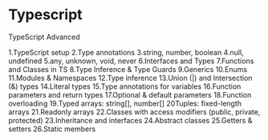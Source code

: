 # Typescript
TypeScript Advanced

1.TypeScript setup
2.Type annotations
3.string, number, boolean
4.null, undefined
5.any, unknown, void, never
6.Interfaces and Types
7.Functions and Classes in TS
8.Type Inference & Type Guards
9.Generics
10.Enums
11.Modules & Namespaces
12.Type inference
13.Union (|) and Intersection (&) types
14.Literal types
15.Type annotations for variables
16.Function parameters and return types
17.Optional & default parameters
18.Function overloading
19.Typed arrays: string[], number[]
20Tuples: fixed-length arrays
21.Readonly arrays
22.Classes with access modifiers (public, private, protected)
23.Inheritance and interfaces
24.Abstract classes
25.Getters & setters
26.Static members